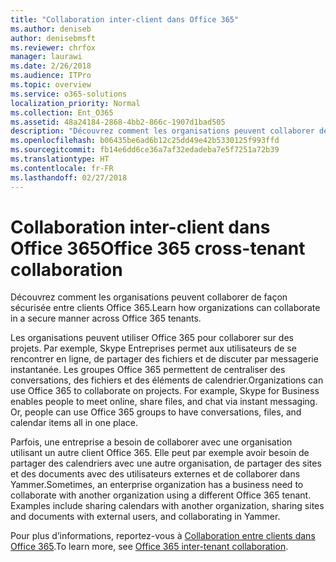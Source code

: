 ```yaml
---
title: "Collaboration inter-client dans Office 365"
ms.author: deniseb
author: denisebmsft
ms.reviewer: chrfox
manager: laurawi
ms.date: 2/26/2018
ms.audience: ITPro
ms.topic: overview
ms.service: o365-solutions
localization_priority: Normal
ms.collection: Ent_O365
ms.assetid: 48a24184-2868-4bb2-866c-1907d1bad505
description: "Découvrez comment les organisations peuvent collaborer de façon sécurisée entre clients Office 365."
ms.openlocfilehash: b06435be6ad6b12c25dd49e42b5330125f993ffd
ms.sourcegitcommit: fb14e6dd6ce36a7af32edadeba7e5f7251a72b39
ms.translationtype: HT
ms.contentlocale: fr-FR
ms.lasthandoff: 02/27/2018
---
```

# <a name="office-365-cross-tenant-collaboration"></a><span data-ttu-id="028d5-103">Collaboration inter-client dans Office 365</span><span class="sxs-lookup"><span data-stu-id="028d5-103">Office 365 cross-tenant collaboration</span></span>

<span data-ttu-id="028d5-104">Découvrez comment les organisations peuvent collaborer de façon sécurisée entre clients Office 365.</span><span class="sxs-lookup"><span data-stu-id="028d5-104">Learn how organizations can collaborate in a secure manner across Office 365 tenants.</span></span>
  
<span data-ttu-id="028d5-p101">Les organisations peuvent utiliser Office 365 pour collaborer sur des projets. Par exemple, Skype Entreprises permet aux utilisateurs de se rencontrer en ligne, de partager des fichiers et de discuter par messagerie instantanée. Les groupes Office 365 permettent de centraliser des conversations, des fichiers et des éléments de calendrier.</span><span class="sxs-lookup"><span data-stu-id="028d5-p101">Organizations can use Office 365 to collaborate on projects. For example, Skype for Business enables people to meet online, share files, and chat via instant messaging. Or, people can use Office 365 groups to have conversations, files, and calendar items all in one place.</span></span>
  
<span data-ttu-id="028d5-p102">Parfois, une entreprise a besoin de collaborer avec une organisation utilisant un autre client Office 365. Elle peut par exemple avoir besoin de partager des calendriers avec une autre organisation, de partager des sites et des documents avec des utilisateurs externes et de collaborer dans Yammer.</span><span class="sxs-lookup"><span data-stu-id="028d5-p102">Sometimes, an enterprise organization has a business need to collaborate with another organization using a different Office 365 tenant. Examples include sharing calendars with another organization, sharing sites and documents with external users, and collaborating in Yammer.</span></span>
  
<span data-ttu-id="028d5-110">Pour plus d’informations, reportez-vous à [Collaboration entre clients dans Office 365](https://support.office.com/fr-FR/article/Office-365-inter-tenant-collaboration-eb45fd8b-1d5d-4b0c-9c5a-479dbb176e7d).</span><span class="sxs-lookup"><span data-stu-id="028d5-110">To learn more, see [Office 365 inter-tenant collaboration](https://support.office.com/fr-FR/article/Office-365-inter-tenant-collaboration-eb45fd8b-1d5d-4b0c-9c5a-479dbb176e7d).</span></span>
